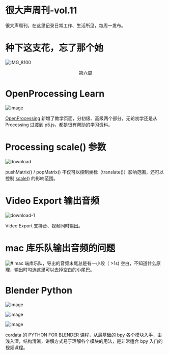 # 很大声周刊-vol.11
很大声周刊，在这里记录日常工作、生活所见，每周一发布。

# 种下这支花，忘了那个她
![IMG_8100](https://user-images.githubusercontent.com/20842136/126028350-10bf6150-4a74-43d2-a235-1c6b9527d9f6.jpeg)
<p align="center">第六周</p>

# OpenProcessing Learn
![image](https://user-images.githubusercontent.com/20842136/126026457-47732668-01f2-41f7-9cf6-ae9738fcb757.png)

[OpenProcessing](https://openprocessing.org/learn/) 新增了教学页面，分初级、高级两个部分，无论初学还是从 Processing 过渡到 p5.js，都是很有帮助的学习资料。


# Processing scale() 参数
![download](https://user-images.githubusercontent.com/20842136/126026615-5d57f066-cda5-464c-b9fa-4ab5035dd45b.jpg)

pushMatrix() / popMatrix() 不仅可以控制坐标（translate()）影响范围，还可以控制 [scale()](https://processing.org/reference/scale_.html?continueFlag=8b2791aee2eabe98a93c057bfd288b80) 的影响范围。

# Video Export 输出音频
![download-1](https://user-images.githubusercontent.com/20842136/126026538-f265bd79-2393-4172-bcc4-44c2fee8869b.jpg)

Video Export 支持音、视频同时输出。

# mac 库乐队输出音频的问题
![# ](https://user-images.githubusercontent.com/20842136/126026586-457c43e0-4da3-4149-9bc8-f0e2fe744f0f.jpg)
mac 端库乐队，导出的音频末尾总是有一小段（ >1s) 空白，不知道什么原理，输出时勾选这里可以去掉空白的小尾巴。

# Blender Python
![image](https://user-images.githubusercontent.com/20842136/126026819-996aed37-3863-4820-8c12-1f056b4cced6.png)

![image](https://user-images.githubusercontent.com/20842136/126026900-4f978e07-9d53-44ce-9409-f39407da62ba.png)

![image](https://user-images.githubusercontent.com/20842136/126029163-22f6617b-9bec-4639-858c-d5f3e39f7596.png)

[cordata](https://www.youtube.com/channel/UCxf8Skg_v09nrDmJGXEuGDQ/videos) 的 PYTHON FOR BLENDER 课程，从最基础的 bpy 各个模块入手，由浅入深，结构清晰，讲解方式易于理解各个模块的用法，是非常适合 bpy 入门的视频课程。
